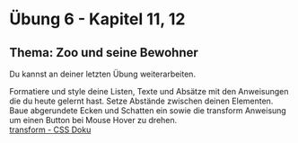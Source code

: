 # Übung 6 - Kapitel 11, 12

## Thema: Zoo und seine Bewohner

Du kannst an deiner letzten Übung weiterarbeiten.

Formatiere und style deine Listen, Texte und Absätze mit den Anweisungen die du heute gelernt hast. Setze Abstände zwischen deinen Elementen. <br>
Baue abgerundete Ecken und Schatten ein sowie die transform Anweisung um einen Button bei Mouse Hover zu drehen.<br>
<a href="https://developer.mozilla.org/de/docs/Web/CSS/transform" target="_blank">transform - CSS Doku</a>
